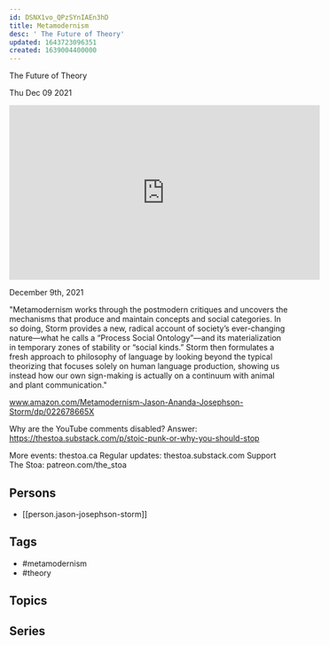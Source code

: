 ```yaml
---
id: DSNX1vo_QPzSYnIAEn3hD
title: Metamodernism
desc: ' The Future of Theory'
updated: 1643723096351
created: 1639004400000
---
```



 The Future of Theory

Thu Dec 09 2021

<iframe width="560" height="315" src="https://www.youtube.com/embed/byoQGRRSnN8" title="Metamodernism: The Future of Theory w/ Jason Josephson Storm" frameborder="0" allow="accelerometer; autoplay; clipboard-write; encrypted-media; gyroscope; picture-in-picture" allowfullscreen ></iframe>

December 9th, 2021

"Metamodernism works through the postmodern critiques and uncovers the mechanisms that produce and maintain concepts and social categories. In so doing, Storm provides a new, radical account of society’s ever-changing nature—what he calls a “Process Social Ontology”—and its materialization in temporary zones of stability or “social kinds.” Storm then formulates a fresh approach to philosophy of language by looking beyond the typical theorizing that focuses solely on human language production, showing us instead how our own sign-making is actually on a continuum with animal and plant communication."

www.amazon.com/Metamodernism-Jason-Ananda-Josephson-Storm/dp/022678665X

Why are the YouTube comments disabled? Answer: https://thestoa.substack.com/p/stoic-punk-or-why-you-should-stop

More events: thestoa.ca
Regular updates: thestoa.substack.com
Support The Stoa: patreon.com/the_stoa

## Persons

- [[person.jason-josephson-storm]]

## Tags

- #metamodernism
- #theory

## Topics



## Series



